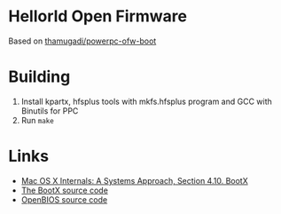 # Hellorld Open Firmware

Based on [thamugadi/powerpc-ofw-boot](https://github.com/thamugadi/powerpc-ofw-boot)

# Building

 1. Install kpartx, hfsplus tools with mkfs.hfsplus program and GCC with Binutils for PPC
 2. Run `make`

# Links

 - [Mac OS X Internals: A Systems Approach, Section 4.10. BootX](https://flylib.com/books/en/3.126.1.47/1/)
 - [The BootX source code](https://github.com/apple-oss-distributions/BootX/)
 - [OpenBIOS source code](https://github.com/openbios/openbios/)
